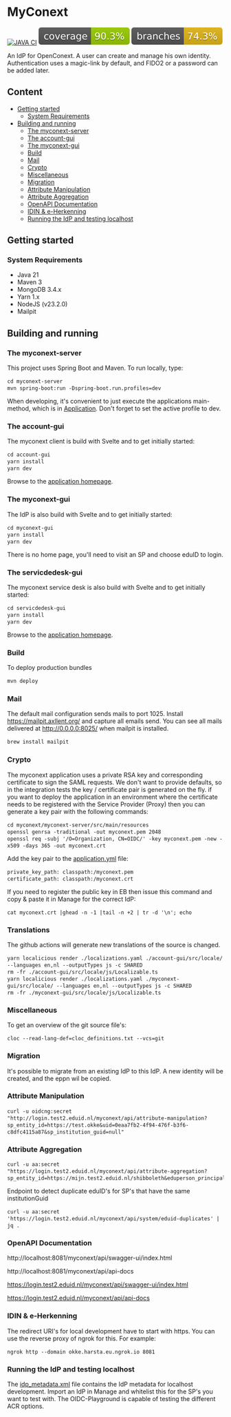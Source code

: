 # MyConext
[![JAVA CI](https://github.com/OpenConext/OpenConext-myconext/actions/workflows/actions.yml/badge.svg)](https://github.com/OpenConext/OpenConext-myconext/actions/workflows/actions.yml)
![Coverage](.github/badges/jacoco.svg)
![Branches](.github/badges/branches.svg)

An IdP for OpenConext. A user can create and manage his own identity. Authentication uses a magic-link by default, and FIDO2 or a password can be added later.

## Content

- [Getting started](#getting-started)
	- [System Requirements](#system-requirements)
- [Building and running](#building-and-running)
	- [The myconext-server](#The-myconext-server)
	- [The account-gui](#the-account-gui)
	- [The myconext-gui](#The-myconext-gui)
	- [Build](#build)
	- [Mail](#mail)
	- [Crypto](#crypto)
	- [Miscellaneous](#miscellaneous)
	- [Migration](#migration)
	- [Attribute Manipulation](#attribute-manipulation)
	- [Attribute Aggregation](#attribute-aggregation)
	- [OpenAPI Documentation](#OpenAPI-Documentation)
	- [IDIN & e-Herkenning](#IDIN-&-e-Herkenning)
	- [Running the IdP and testing localhost](#Running-the-IdP-and-testing-localhost)

## Getting started

### System Requirements

- Java 21
- Maven 3
- MongoDB 3.4.x
- Yarn 1.x
- NodeJS (v23.2.0)
- Mailpit

## Building and running

### The myconext-server

This project uses Spring Boot and Maven. To run locally, type:

```
cd myconext-server
mvn spring-boot:run -Dspring-boot.run.profiles=dev
```

When developing, it's convenient to just execute the applications main-method, which is in [Application](myconext-server/src/main/java/myconext/MyConextServerApplication.java).
Don't forget to set the active profile to dev.

### The account-gui

The myconext client is build with Svelte and to get initially started:

```
cd account-gui
yarn install
yarn dev
```

Browse to the [application homepage](http://localhost:3001/).

### The myconext-gui

The IdP is also build with Svelte and to get initially started:

```
cd myconext-gui
yarn install
yarn dev
```
There is no home page, you'll need to visit an SP and choose eduID to login.

### The servicdedesk-gui

The myconext service desk is also build with Svelte and to get initially started:

```
cd servicdedesk-gui
yarn install
yarn dev
```

Browse to the [application homepage](http://localhost:3002/).

### Build

To deploy production bundles
```bash
mvn deploy
```
### Mail

The default mail configuration sends mails to port 1025. Install https://mailpit.axllent.org/ and capture all emails send. 
You can see all mails delivered at http://0.0.0.0:8025/ when mailpit is installed.
```bash
brew install mailpit
```

### Crypto

The myconext application uses a private RSA key and corresponding certificate to sign the SAML requests. We don't want
to provide defaults, so in the integration tests the key / certificate pair is generated on the fly. if you want to
deploy the application in an environment where the certificate needs to be registered with the Service Provider (Proxy)
then you can generate a key pair with the following commands:
```
cd myconext/myconext-server/src/main/resources
openssl genrsa -traditional -out myconext.pem 2048
openssl req -subj '/O=Organization, CN=OIDC/' -key myconext.pem -new -x509 -days 365 -out myconext.crt
```
Add the key pair to the [application.yml](myconext-server/src/main/resources/application.yml) file:
```
private_key_path: classpath:/myconext.pem
certificate_path: classpath:/myconext.crt
```
If you need to register the public key in EB then issue this command and copy & paste it in Manage for the correct IdP:
```
cat myconext.crt |ghead -n -1 |tail -n +2 | tr -d '\n'; echo
```
### Translations

The github actions will generate new translations of the source is changed.

```
yarn localicious render ./localizations.yaml ./account-gui/src/locale/ --languages en,nl --outputTypes js -c SHARED
rm -fr ./account-gui/src/locale/js/Localizable.ts
yarn localicious render ./localizations.yaml ./myconext-gui/src/locale/ --languages en,nl --outputTypes js -c SHARED
rm -fr ./myconext-gui/src/locale/js/Localizable.ts
```

### Miscellaneous

To get an overview of the git source file's:
```
cloc --read-lang-def=cloc_definitions.txt --vcs=git
```

### Migration

It's possible to migrate from an existing IdP to this IdP. A new identity will be created, and the eppn wil be copied.

### Attribute Manipulation
```
curl -u oidcng:secret "http://login.test2.eduid.nl/myconext/api/attribute-manipulation?sp_entity_id=https://test.okke&uid=0eaa7fb2-4f94-476f-b3f6-c8dfc4115a87&sp_institution_guid=null"
```

### Attribute Aggregation
```
curl -u aa:secret "https://login.test2.eduid.nl/myconext/api/attribute-aggregation?sp_entity_id=https://mijn.test2.eduid.nl/shibboleth&eduperson_principal_name=j.doe@example.com"
```
Endpoint to detect duplicate eduID's for SP's that have the same institutionGuid
```
curl -u aa:secret 'https://login.test2.eduid.nl/myconext/api/system/eduid-duplicates' | jq .
```

### OpenAPI Documentation

http://localhost:8081/myconext/api/swagger-ui/index.html

http://localhost:8081/myconext/api/api-docs

https://login.test2.eduid.nl/myconext/api/swagger-ui/index.html

https://login.test2.eduid.nl/myconext/api/api-docs

### IDIN & e-Herkenning

The redirect URI's for local development have to start with https. You can use the reverse proxy of ngrok for this. For example:
```
ngrok http --domain okke.harsta.eu.ngrok.io 8081
```

### Running the IdP and testing localhost

The [idp_metadata.xml](idp_metadata.xml) file contains the IdP metadata for localhost development. Import an IdP in Manage and
whitelist this for the SP's you want to test with. The OIDC-Playground is capable of testing the different ACR options.
